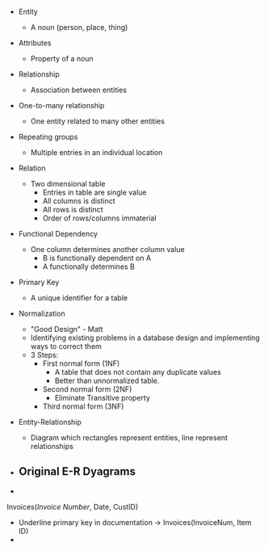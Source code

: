
- Entity
	- A noun (person, place, thing)
- Attributes
	- Property of a noun
- Relationship
	- Association between entities
- One-to-many relationship
	- One entity related to many other entities
- Repeating groups
	- Multiple entries in an individual location
- Relation
	- Two dimensional table
		- Entries in table are single value
		- All columns is distinct
		- All rows is distinct
		- Order of rows/columns immaterial
- Functional Dependency
	- One column determines another column value
		- B is functionally dependent on A
		- A functionally determines B
- Primary Key
	- A unique identifier for a table
- Normalization
	- "Good Design" - Matt
	- Identifying existing problems in a database design and implementing ways to correct them
	- 3 Steps:
		- First normal form (1NF)
			- A table that does not contain any duplicate values
			- Better than unnormalized table.
		- Second normal form (2NF)
			- Eliminate Transitive property 
		- Third normal form (3NF)
- Entity-Relationship
	- Diagram which rectangles represent entities, line represent relationships
- Original E-R Dyagrams
	- 

-
Invoices(_Invoice Number_, Date, CustID)
- Underline primary key in documentation
->
Invoices(InvoiceNum, Item ID)
-



